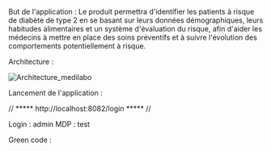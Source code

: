 But de l'application : Le produit permettra d'identifier les patients à risque de diabète de type 2 en se basant sur leurs données démographiques, leurs habitudes alimentaires et un système d'évaluation du risque, afin d'aider les médecins à mettre en place des soins préventifs et à suivre l'évolution des comportements potentiellement à risque.

Architecture : 

![Architecture_medilabo](https://github.com/echonoprog/medilabo_front/assets/103898795/005e7e91-1510-4a47-8476-a88522d958e1)

Lancement de l'application : 

// ***** http://localhost:8082/login ***** //

Login : admin
MDP : test

Green code : 
